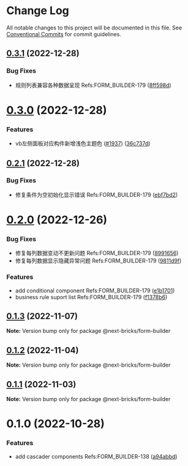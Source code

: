 # Change Log

All notable changes to this project will be documented in this file.
See [Conventional Commits](https://conventionalcommits.org) for commit guidelines.

## [0.3.1](https://github.com/easyops-cn/next-basics/compare/@next-bricks/form-builder@0.3.0...@next-bricks/form-builder@0.3.1) (2022-12-28)


### Bug Fixes

* 规则列表兼容各种数据呈现 Refs:FORM_BUILDER-179 ([8ff598d](https://github.com/easyops-cn/next-basics/commit/8ff598d66f45c6c16c1c16b0aeabbac6535af724))





# [0.3.0](https://github.com/easyops-cn/next-basics/compare/@next-bricks/form-builder@0.2.1...@next-bricks/form-builder@0.3.0) (2022-12-28)


### Features

* vb左侧面板对应构件新增浅色主题色 ([#1937](https://github.com/easyops-cn/next-basics/issues/1937)) ([36c737d](https://github.com/easyops-cn/next-basics/commit/36c737db38b007565aa0a56189792349abf568bd))





## [0.2.1](https://github.com/easyops-cn/next-basics/compare/@next-bricks/form-builder@0.2.0...@next-bricks/form-builder@0.2.1) (2022-12-28)


### Bug Fixes

* 修复条件为空初始化显示错误 Refs:FORM_BUILDER-179 ([ebf7bd2](https://github.com/easyops-cn/next-basics/commit/ebf7bd2ca80b2d03db2e497192d08c3c6b201e3a))





# [0.2.0](https://github.com/easyops-cn/next-basics/compare/@next-bricks/form-builder@0.1.3...@next-bricks/form-builder@0.2.0) (2022-12-26)


### Bug Fixes

* 修复每列数据变动不更新问题 Refs:FORM_BUILDER-179 ([8991656](https://github.com/easyops-cn/next-basics/commit/89916560ecbe8059d0c8be965958229bd568d888))
* 修复每列数据显示隐藏异常问题 Refs:FORM_BUILDER-179 ([9811d9f](https://github.com/easyops-cn/next-basics/commit/9811d9f058dd762d8974fcdaeb15787f903fac9f))


### Features

* add conditional component Refs:FORM_BUILDER-179 ([e1b1701](https://github.com/easyops-cn/next-basics/commit/e1b17019711dea088760a5ba142a870dbd0a6d2e))
* business rule suport list Refs:FORM_BUILDER-179 ([f1378b6](https://github.com/easyops-cn/next-basics/commit/f1378b6d566ccaa048ba6f53b56abd0695f08ca9))





## [0.1.3](https://github.com/easyops-cn/next-basics/compare/@next-bricks/form-builder@0.1.2...@next-bricks/form-builder@0.1.3) (2022-11-07)

**Note:** Version bump only for package @next-bricks/form-builder





## [0.1.2](https://github.com/easyops-cn/next-basics/compare/@next-bricks/form-builder@0.1.1...@next-bricks/form-builder@0.1.2) (2022-11-04)

**Note:** Version bump only for package @next-bricks/form-builder





## [0.1.1](https://github.com/easyops-cn/next-basics/compare/@next-bricks/form-builder@0.1.0...@next-bricks/form-builder@0.1.1) (2022-11-03)

**Note:** Version bump only for package @next-bricks/form-builder





# 0.1.0 (2022-10-28)


### Features

* add cascader components Refs:FORM_BUILDER-138 ([a94abbd](https://github.com/easyops-cn/next-basics/commit/a94abbdcd152f4bd37ae4d94e4b676baf9aa3d45))
